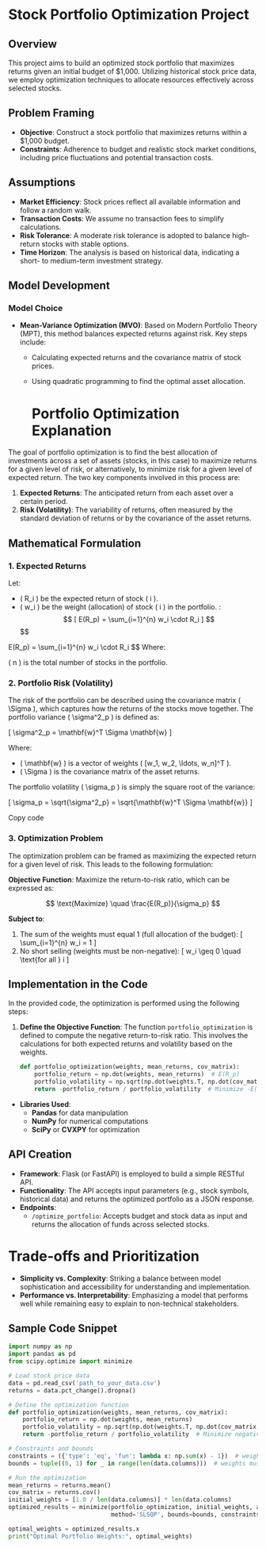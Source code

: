 # Stock Portfolio Optimization Project

## Overview
This project aims to build an optimized stock portfolio that maximizes returns given an initial budget of $1,000. Utilizing historical stock price data, we employ optimization techniques to allocate resources effectively across selected stocks.

## Problem Framing
- **Objective**: Construct a stock portfolio that maximizes returns within a $1,000 budget.
- **Constraints**: Adherence to budget and realistic stock market conditions, including price fluctuations and potential transaction costs.

## Assumptions
- **Market Efficiency**: Stock prices reflect all available information and follow a random walk.
- **Transaction Costs**: We assume no transaction fees to simplify calculations.
- **Risk Tolerance**: A moderate risk tolerance is adopted to balance high-return stocks with stable options.
- **Time Horizon**: The analysis is based on historical data, indicating a short- to medium-term investment strategy.

## Model Development

### Model Choice
- **Mean-Variance Optimization (MVO)**: Based on Modern Portfolio Theory (MPT), this method balances expected returns against risk. Key steps include:
  - Calculating expected returns and the covariance matrix of stock prices.
  - Using quadratic programming to find the optimal asset allocation.
 
    # Portfolio Optimization Explanation

The goal of portfolio optimization is to find the best allocation of investments across a set of assets (stocks, in this case) to maximize returns for a given level of risk, or alternatively, to minimize risk for a given level of expected return. The two key components involved in this process are:

1. **Expected Returns**: The anticipated return from each asset over a certain period.
2. **Risk (Volatility)**: The variability of returns, often measured by the standard deviation of returns or by the covariance of the asset returns.

## Mathematical Formulation

### 1. Expected Returns

Let:
- \( R_i \) be the expected return of stock \( i \).
- \( w_i \) be the weight (allocation) of stock \( i \) in the portfolio.
: $$ [ E(R_p) = \sum_{i=1}^{n} w_i \cdot R_i ] $$ $$

E(R_p) = \sum_{i=1}^{n} w_i \cdot R_i $$ Where:

( n ) is the total number of stocks in the portfolio.

### 2. Portfolio Risk (Volatility)

The risk of the portfolio can be described using the covariance matrix \( \Sigma \), which captures how the returns of the stocks move together. The portfolio variance \( \sigma^2_p \) is defined as:

\[
\sigma^2_p = \mathbf{w}^T \Sigma \mathbf{w}
\]

Where:
- \( \mathbf{w} \) is a vector of weights \( [w_1, w_2, \ldots, w_n]^T \).
- \( \Sigma \) is the covariance matrix of the asset returns.

The portfolio volatility \( \sigma_p \) is simply the square root of the variance:

\[
\sigma_p = \sqrt{\sigma^2_p} = \sqrt{\mathbf{w}^T \Sigma \mathbf{w}}
\]

Copy code
### 3. Optimization Problem

The optimization problem can be framed as maximizing the expected return for a given level of risk. This leads to the following formulation:

**Objective Function**: Maximize the return-to-risk ratio, which can be expressed as:

$$
\text{Maximize} \quad \frac{E(R_p)}{\sigma_p}
$$

**Subject to**:
1. The sum of the weights must equal 1 (full allocation of the budget):
   \[
   \sum_{i=1}^{n} w_i = 1
   \]
2. No short selling (weights must be non-negative):
   \[
   w_i \geq 0 \quad \text{for all } i
   \]

## Implementation in the Code

In the provided code, the optimization is performed using the following steps:

1. **Define the Objective Function**: The function `portfolio_optimization` is defined to compute the negative return-to-risk ratio. This involves the calculations for both expected returns and volatility based on the weights.

   ```python
   def portfolio_optimization(weights, mean_returns, cov_matrix):
       portfolio_return = np.dot(weights, mean_returns)  # E(R_p)
       portfolio_volatility = np.sqrt(np.dot(weights.T, np.dot(cov_matrix, weights)))  # σ_p
       return -portfolio_return / portfolio_volatility  # Minimize -E(R_p)/σ_p

- **Libraries Used**: 
  - **Pandas** for data manipulation
  - **NumPy** for numerical computations
  - **SciPy** or **CVXPY** for optimization

## API Creation
- **Framework**: Flask (or FastAPI) is employed to build a simple RESTful API.
- **Functionality**: The API accepts input parameters (e.g., stock symbols, historical data) and returns the optimized portfolio as a JSON response.
- **Endpoints**: 
  - `/optimize_portfolio`: Accepts budget and stock data as input and returns the allocation of funds across selected stocks.

# Trade-offs and Prioritization
- **Simplicity vs. Complexity**: Striking a balance between model sophistication and accessibility for understanding and implementation.
- **Performance vs. Interpretability**: Emphasizing a model that performs well while remaining easy to explain to non-technical stakeholders.


## Sample Code Snippet
```python
import numpy as np
import pandas as pd
from scipy.optimize import minimize

# Load stock price data
data = pd.read_csv('path_to_your_data.csv')
returns = data.pct_change().dropna()

# Define the optimization function
def portfolio_optimization(weights, mean_returns, cov_matrix):
    portfolio_return = np.dot(weights, mean_returns)
    portfolio_volatility = np.sqrt(np.dot(weights.T, np.dot(cov_matrix, weights)))
    return -portfolio_return / portfolio_volatility  # Minimize negative return-to-risk ratio

# Constraints and bounds
constraints = ({'type': 'eq', 'fun': lambda x: np.sum(x) - 1})  # weights must sum to 1
bounds = tuple((0, 1) for _ in range(len(data.columns)))  # weights must be between 0 and 1

# Run the optimization
mean_returns = returns.mean()
cov_matrix = returns.cov()
initial_weights = [1.0 / len(data.columns)] * len(data.columns)
optimized_results = minimize(portfolio_optimization, initial_weights, args=(mean_returns, cov_matrix),
                             method='SLSQP', bounds=bounds, constraints=constraints)

optimal_weights = optimized_results.x
print("Optimal Portfolio Weights:", optimal_weights)
